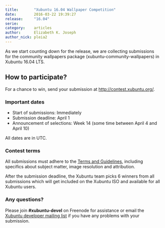 ```yaml
---
title:       "Xubuntu 16.04 Wallpaper Competition"
date:        2016-03-22 19:39:27
release:     "16.04"
serie:       
category:    articles
author:      Elizabeth K. Joseph
author_nick: pleia2
---
```


As we start counting down for the release, we are collecting submissions for the community wallpapers package (xubuntu-community-wallpapers) in Xubuntu 16.04 LTS.

How to participate?
-------------------

For a chance to win, send your submission at <http://contest.xubuntu.org/>.

### Important dates

- Start of submissions: Immediately
- Submission deadline: April 1
- Announcement of selections: Week 14 (some time between April 4 and April 10)

All dates are in UTC.

### Contest terms

All submissions must adhere to the [Terms and Guidelines](http://contest.xubuntu.org/help/terms), including specifics about subject matter, image resolution and attribution.

After the submission deadline, the Xubuntu team picks 6 winners from all submissions which will get included on the Xubuntu ISO and available for all Xubuntu users.

### Any questions?

Please join **\#xubuntu-devel** on Freenode for assistance or email the [Xubuntu developer mailing list](https://lists.ubuntu.com/mailman/listinfo/xubuntu-devel) if you have any problems with your submission.
